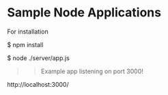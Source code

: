 # Sample Node Applications

For installation

$ npm install

$ node ./server/app.js

 >> Example app listening on port 3000!

 http://localhost:3000/
